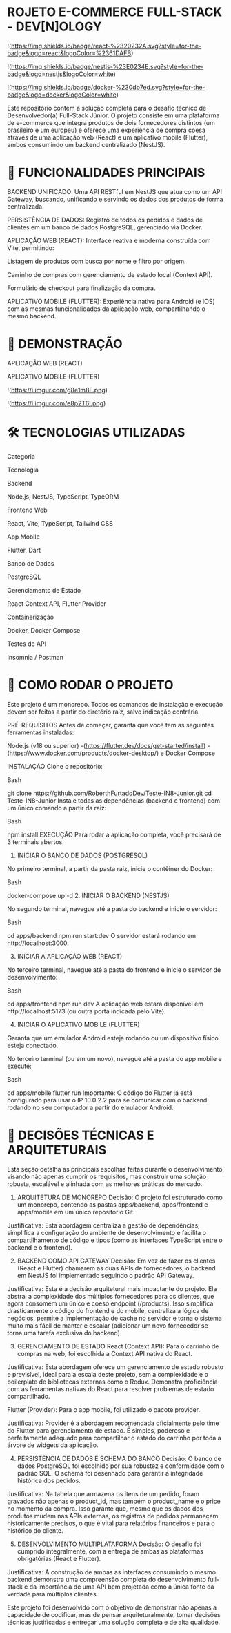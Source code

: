 # ROJETO E-COMMERCE FULL-STACK - DEV[N]OLOGY

!(https://img.shields.io/badge/react-%2320232A.svg?style=for-the-badge&logo=react&logoColor=%2361DAFB)

!(https://img.shields.io/badge/nestjs-%23E0234E.svg?style=for-the-badge&logo=nestjs&logoColor=white)

!(https://img.shields.io/badge/docker-%230db7ed.svg?style=for-the-badge&logo=docker&logoColor=white)

Este repositório contém a solução completa para o desafio técnico de Desenvolvedor(a) Full-Stack Júnior. O projeto consiste em uma plataforma de e-commerce que integra produtos de dois fornecedores distintos (um brasileiro e um europeu) e oferece uma experiência de compra coesa através de uma aplicação web (React) e um aplicativo mobile (Flutter), ambos consumindo um backend centralizado (NestJS).

# 🌟 FUNCIONALIDADES PRINCIPAIS

BACKEND UNIFICADO: Uma API RESTful em NestJS que atua como um API Gateway, buscando, unificando e servindo os dados dos produtos de forma centralizada.    

PERSISTÊNCIA DE DADOS: Registro de todos os pedidos e dados de clientes em um banco de dados PostgreSQL, gerenciado via Docker.    

APLICAÇÃO WEB (REACT): Interface reativa e moderna construída com Vite, permitindo:

Listagem de produtos com busca por nome e filtro por origem.

Carrinho de compras com gerenciamento de estado local (Context API).

Formulário de checkout para finalização da compra.

APLICATIVO MOBILE (FLUTTER): Experiência nativa para Android (e iOS) com as mesmas funcionalidades da aplicação web, compartilhando o mesmo backend.

# 🎥 DEMONSTRAÇÃO

APLICAÇÃO WEB (REACT)

APLICATIVO MOBILE (FLUTTER)

!(https://i.imgur.com/g8e1m8F.png)

!(https://i.imgur.com/e8p2T6I.png)

# 🛠️ TECNOLOGIAS UTILIZADAS
Categoria

Tecnologia

Backend

Node.js, NestJS, TypeScript, TypeORM

Frontend Web

React, Vite, TypeScript, Tailwind CSS

App Mobile

Flutter, Dart

Banco de Dados

PostgreSQL

Gerenciamento de Estado

React Context API, Flutter Provider

Containerização

Docker, Docker Compose

Testes de API

Insomnia / Postman

# 🚀 COMO RODAR O PROJETO
Este projeto é um monorepo. Todos os comandos de instalação e execução devem ser feitos a partir do diretório raiz, salvo indicação contrária.

PRÉ-REQUISITOS
Antes de começar, garanta que você tem as seguintes ferramentas instaladas:

Node.js (v18 ou superior)
-(https://flutter.dev/docs/get-started/install)
-(https://www.docker.com/products/docker-desktop/) e Docker Compose

INSTALAÇÃO
Clone o repositório:

Bash

git clone https://github.com/RoberthFurtadoDev/Teste-IN8-Junior.git
cd Teste-IN8-Junior
Instale todas as dependências (backend e frontend) com um único comando a partir da raiz:

Bash

npm install
EXECUÇÃO
Para rodar a aplicação completa, você precisará de 3 terminais abertos.

1. INICIAR O BANCO DE DADOS (POSTGRESQL)

No primeiro terminal, a partir da pasta raiz, inicie o contêiner do Docker:

Bash

docker-compose up -d
2. INICIAR O BACKEND (NESTJS)

No segundo terminal, navegue até a pasta do backend e inicie o servidor:

Bash

cd apps/backend
npm run start:dev
O servidor estará rodando em http://localhost:3000.

3. INICIAR A APLICAÇÃO WEB (REACT)

No terceiro terminal, navegue até a pasta do frontend e inicie o servidor de desenvolvimento:

Bash

cd apps/frontend
npm run dev
A aplicação web estará disponível em http://localhost:5173 (ou outra porta indicada pelo Vite).

4. INICIAR O APLICATIVO MOBILE (FLUTTER)

Garanta que um emulador Android esteja rodando ou um dispositivo físico esteja conectado.

No terceiro terminal (ou em um novo), navegue até a pasta do app mobile e execute:

Bash

cd apps/mobile
flutter run
Importante: O código do Flutter já está configurado para usar o IP 10.0.2.2 para se comunicar com o backend rodando no seu computador a partir do emulador Android.

# 🧠 DECISÕES TÉCNICAS E ARQUITETURAIS
Esta seção detalha as principais escolhas feitas durante o desenvolvimento, visando não apenas cumprir os requisitos, mas construir uma solução robusta, escalável e alinhada com as melhores práticas do mercado.    

1. ARQUITETURA DE MONOREPO
Decisão: O projeto foi estruturado como um monorepo, contendo as pastas apps/backend, apps/frontend e apps/mobile em um único repositório Git.

Justificativa: Esta abordagem centraliza a gestão de dependências, simplifica a configuração do ambiente de desenvolvimento e facilita o compartilhamento de código e tipos (como as interfaces TypeScript entre o backend e o frontend).    

2. BACKEND COMO API GATEWAY
Decisão: Em vez de fazer os clientes (React e Flutter) chamarem as duas APIs de fornecedores, o backend em NestJS foi implementado seguindo o padrão API Gateway.    

Justificativa: Esta é a decisão arquitetural mais impactante do projeto. Ela abstrai a complexidade dos múltiplos fornecedores para os clientes, que agora consomem um único e coeso endpoint (/products). Isso simplifica drasticamente o código do frontend e do mobile, centraliza a lógica de negócios, permite a implementação de cache no servidor e torna o sistema muito mais fácil de manter e escalar (adicionar um novo fornecedor se torna uma tarefa exclusiva do backend).    

3. GERENCIAMENTO DE ESTADO
React (Context API): Para o carrinho de compras na web, foi escolhida a Context API nativa do React.    

Justificativa: Esta abordagem oferece um gerenciamento de estado robusto e previsível, ideal para a escala deste projeto, sem a complexidade e o boilerplate de bibliotecas externas como o Redux. Demonstra proficiência com as ferramentas nativas do React para resolver problemas de estado compartilhado.    

Flutter (Provider): Para o app mobile, foi utilizado o pacote provider.

Justificativa: Provider é a abordagem recomendada oficialmente pelo time do Flutter para gerenciamento de estado. É simples, poderoso e perfeitamente adequado para compartilhar o estado do carrinho por toda a árvore de widgets da aplicação.

4. PERSISTÊNCIA DE DADOS E SCHEMA DO BANCO
Decisão: O banco de dados PostgreSQL foi escolhido por sua robustez e conformidade com o padrão SQL. O schema foi desenhado para garantir a integridade histórica dos pedidos.

Justificativa: Na tabela que armazena os itens de um pedido, foram gravados não apenas o product_id, mas também o product_name e o price no momento da compra. Isso garante que, mesmo que os dados dos produtos mudem nas APIs externas, os registros de pedidos permaneçam historicamente precisos, o que é vital para relatórios financeiros e para o histórico do cliente.    

5. DESENVOLVIMENTO MULTIPLATAFORMA
Decisão: O desafio foi cumprido integralmente, com a entrega de ambas as plataformas obrigatórias (React e Flutter).

Justificativa: A construção de ambas as interfaces consumindo o mesmo backend demonstra uma compreensão completa do desenvolvimento full-stack e da importância de uma API bem projetada como a única fonte da verdade para múltiplos clientes.    

Este projeto foi desenvolvido com o objetivo de demonstrar não apenas a capacidade de codificar, mas de pensar arquiteturalmente, tomar decisões técnicas justificadas e entregar uma solução completa e de alta qualidade.